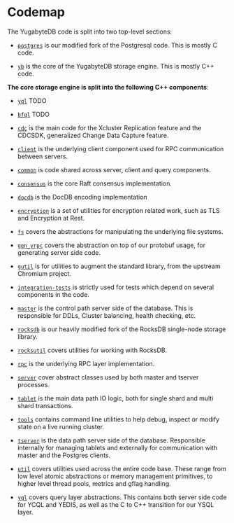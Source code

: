 # Codemap

The YugabyteDB code is split into two top-level sections:

* [`postgres`](postgres/) is our modified fork of the Postgresql code. This is mostly C code.

* [`yb`](yb/) is the core of the YugabyteDB storage engine. This is mostly C++ code.

**The core storage engine is split into the following C++ components**:

* [`yql`](yb/bfpg/) TODO

* [`bfql`](yb/bfql/) TODO

* [`cdc`](yb/cdc/) is the main code for the Xcluster Replication feature and the CDCSDK, generalized Change Data Capture feature.

* [`client`](yb/client/) is the underlying client component used for RPC communication between servers.

* [`common`](yb/common/) is code shared across server, client and query components.

* [`consensus`](yb/consensus/) is the core Raft consensus implementation.

* [`docdb`](yb/docdb/) is the DocDB encoding implementation

* [`encryption`](yb/encryption/) is a set of utilities for encryption related work, such as TLS and Encryption at Rest.

* [`fs`](yb/fs/) covers the abstractions for manipulating the underlying file systems.

* [`gen_yrpc`](yb/gen_yrpc/) covers the abstraction on top of our protobuf usage, for generating server side code.

* [`gutil`](yb/gutil/) is for utilities to augment the standard library, from the upstream Chromium project.

* [`integration-tests`](yb/integration-tests/) is strictly used for tests which depend on several components in the code.

* [`master`](yb/master/) is the control path server side of the database. This is responsible for DDLs, Cluster balancing, health checking, etc.

* [`rocksdb`](yb/rocksdb/) is our heavily modified fork of the RocksDB single-node storage library.

* [`rocksutil`](yb/rocksutil/) covers utilities for working with RocksDB.

* [`rpc`](yb/rpc/) is the underlying RPC layer implementation.

* [`server`](yb/server/) cover abstract classes used by both master and tserver processes.

* [`tablet`](yb/tablet/) is the main data path IO logic, both for single shard and multi shard transactions.

* [`tools`](yb/tools/) contains command line utilities to help debug, inspect or modify state on a live running cluster.

* [`tserver`](yb/tserver/) is the data path server side of the database. Responsible internally for managing tablets and externally for communication with master and the Postgres clients.

* [`util`](yb/util/) covers utilities used across the entire code base. These range from low level atomic abstractions or memory management primitives, to higher level thread pools, metrics and gflag handling.

* [`yql`](yb/yql/) covers query layer abstractions. This contains both server side code for YCQL and YEDIS, as well as the C to C++ transition for our YSQL layer.
